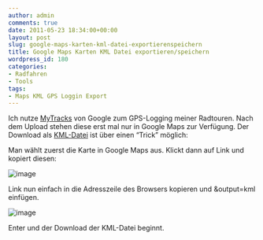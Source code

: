 ```yaml
---
author: admin
comments: true
date: 2011-05-23 18:34:00+00:00
layout: post
slug: google-maps-karten-kml-datei-exportierenspeichern
title: Google Maps Karten KML Datei exportieren/speichern
wordpress_id: 180
categories:
- Radfahren
- Tools
tags:
- Maps KML GPS Loggin Export
---
```


Ich nutze [MyTracks](http://mytracks.appspot.com/) von Google zum GPS-Logging meiner Radtouren. Nach dem Upload stehen diese erst mal nur in Google Maps zur Verfügung. Der Download als [KML-Datei](http://de.wikipedia.org/wiki/Keyhole_Markup_Language) ist über einen “Trick” möglich:

Man wählt zuerst die Karte in Google Maps aus. Klickt dann auf Link und kopiert diesen:

![image](http://andydunkel.net/assets/uploads/2011/05/image8.png)

Link nun einfach in die Adresszeile des Browsers kopieren und &output=kml einfügen.

![image](http://andydunkel.net/assets/uploads/2011/05/image9.png)

 

Enter und der Download der KML-Datei beginnt.
